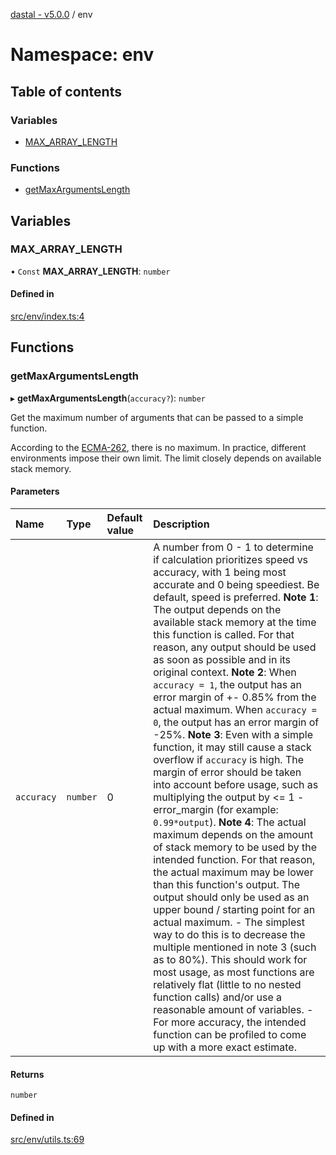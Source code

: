 [dastal - v5.0.0](../README.md) / env

# Namespace: env

## Table of contents

### Variables

- [MAX\_ARRAY\_LENGTH](env.md#max_array_length)

### Functions

- [getMaxArgumentsLength](env.md#getmaxargumentslength)

## Variables

### MAX\_ARRAY\_LENGTH

• `Const` **MAX\_ARRAY\_LENGTH**: `number`

#### Defined in

[src/env/index.ts:4](https://github.com/havelessbemore/dastal/blob/c3e4f71/src/env/index.ts#L4)

## Functions

### getMaxArgumentsLength

▸ **getMaxArgumentsLength**(`accuracy?`): `number`

Get the maximum number of arguments that
can be passed to a simple function.

According to the [ECMA-262](https://tc39.es/ecma262/#sec-list-and-record-specification-type),
there is no maximum. In practice, different environments impose their own
limit. The limit closely depends on available stack memory.

#### Parameters

| Name | Type | Default value | Description |
| :------ | :------ | :------ | :------ |
| `accuracy` | `number` | 0 | A number from  0 - 1 to determine if calculation prioritizes speed vs accuracy, with 1 being most accurate and 0 being speediest. Be default, speed is preferred.  **Note 1**: The output depends on the available stack memory at the time this function is called. For that reason, any output should be used as soon as possible and in its original context.  **Note 2**: When `accuracy = 1`, the output has an error margin of +- 0.85% from the actual maximum. When `accuracy = 0`, the output has an error margin of -25%.  **Note 3**: Even with a simple function, it may still cause a stack overflow if `accuracy` is high. The margin of error should be taken into account before usage, such as multiplying the output by <= 1 - error_margin (for example: `0.99*output`).  **Note 4**: The actual maximum depends on the amount of stack memory to be used by the intended function. For that reason, the actual maximum may be lower than this function's output. The output should only be used as an upper bound / starting point for an actual maximum.     - The simplest way to do this is to decrease the multiple mentioned in note 3 (such as to 80%). This should work for most usage, as most functions are relatively flat (little to no nested function calls) and/or use a reasonable amount of variables.     - For more accuracy, the intended function can be profiled to come up with a more exact estimate. |

#### Returns

`number`

#### Defined in

[src/env/utils.ts:69](https://github.com/havelessbemore/dastal/blob/c3e4f71/src/env/utils.ts#L69)
